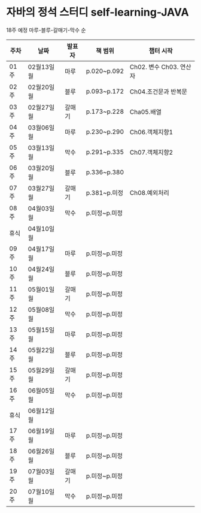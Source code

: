 # 자바의 정석 스터디 self-learning-JAVA
 
18주 예정 
마루-블루-갈매기-막수 순
 
|주차|날짜|발표자|책 범위| 챕터 시작 |
|--|--|--|--|--|
|01주|02월13일 월|마루|p.020~p.092| Ch02. 변수 Ch03. 연산자|
|02주|02월20일 월|블루|p.093~p.172| Ch04.조건문과 반복문|
|03주|02월27일 월|갈매기|p.173~p.228| Cha05.배열 |
|04주|03월06일 월|마루|p.230~p.290| Ch06.객체지향1 |
|05주|03월13일 월|막수|p.291~p.335| Ch07.객체지향2 |
|06주|03월20일 월|블루|p.336~p.380| |
|07주|03월27일 월|갈매기|p.381~p.미정| Ch08.예외처리 |
|08주|04월03일 월|막수|p.미정~p.미정|
|휴식|04월10일 월 | | | 
|09주|04월17일 월|마루|p.미정~p.미정|
|10주|04월24일 월|블루|p.미정~p.미정|
|11주|05월01일 월|갈매기|p.미정~p.미정|
|12주|05월08일 월|막수|p.미정~p.미정|
|13주|05월15일 월|마루|p.미정~p.미정|
|14주|05월22일 월|블루|p.미정~p.미정|
|15주|05월29일 월|갈매기|p.미정~p.미정|
|16주|06월05일 월|막수|p.미정~p.미정|
|휴식|06월12일 월| | | 
|17주|06월19일 월|마루|p.미정~p.미정|
|18주|06월26일 월|블루|p.미정~p.미정|
|19주|07월03일 월|갈매기|p.미정~p.미정|
|20주|07월10일 월|막수|p.미정~p.미정|
